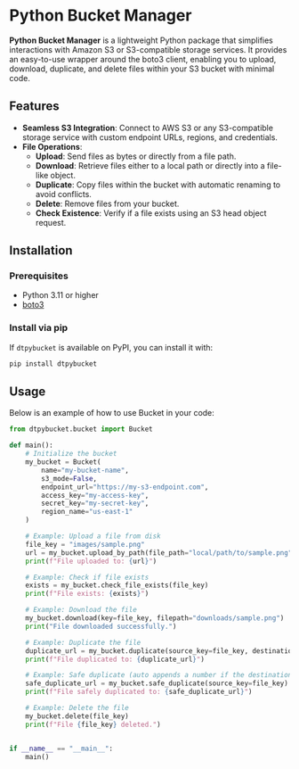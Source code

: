 # Python Bucket Manager

**Python Bucket Manager** is a lightweight Python package that simplifies interactions with Amazon S3 or S3-compatible storage services. It provides an easy-to-use wrapper around the boto3 client, enabling you to upload, download, duplicate, and delete files within your S3 bucket with minimal code.

## Features

- **Seamless S3 Integration**: Connect to AWS S3 or any S3-compatible storage service with custom endpoint URLs, regions, and credentials.
- **File Operations**:
  - **Upload**: Send files as bytes or directly from a file path.
  - **Download**: Retrieve files either to a local path or directly into a file-like object.
  - **Duplicate**: Copy files within the bucket with automatic renaming to avoid conflicts.
  - **Delete**: Remove files from your bucket.
  - **Check Existence**: Verify if a file exists using an S3 head object request.

## Installation

### Prerequisites

- Python 3.11 or higher
- [boto3](https://pypi.org/project/boto3/)

### Install via pip

If `dtpybucket` is available on PyPI, you can install it with:

```bash
pip install dtpybucket
```

## Usage

Below is an example of how to use Bucket in your code:

```python
from dtpybucket.bucket import Bucket

def main():
    # Initialize the bucket
    my_bucket = Bucket(
        name="my-bucket-name",
        s3_mode=False,
        endpoint_url="https://my-s3-endpoint.com",
        access_key="my-access-key",
        secret_key="my-secret-key",
        region_name="us-east-1"
    )

    # Example: Upload a file from disk
    file_key = "images/sample.png"
    url = my_bucket.upload_by_path(file_path="local/path/to/sample.png", key=file_key)
    print(f"File uploaded to: {url}")

    # Example: Check if file exists
    exists = my_bucket.check_file_exists(file_key)
    print(f"File exists: {exists}")

    # Example: Download the file
    my_bucket.download(key=file_key, filepath="downloads/sample.png")
    print("File downloaded successfully.")

    # Example: Duplicate the file
    duplicate_url = my_bucket.duplicate(source_key=file_key, destination_key="images/sample_copy.png")
    print(f"File duplicated to: {duplicate_url}")

    # Example: Safe duplicate (auto appends a number if the destination key exists)
    safe_duplicate_url = my_bucket.safe_duplicate(source_key=file_key)
    print(f"File safely duplicated to: {safe_duplicate_url}")

    # Example: Delete the file
    my_bucket.delete(file_key)
    print(f"File {file_key} deleted.")


if __name__ == "__main__":
    main()
```
